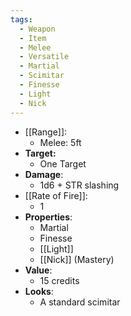 ```yaml
---
tags:
  - Weapon
  - Item
  - Melee
  - Versatile
  - Martial
  - Scimitar
  - Finesse
  - Light
  - Nick
---
```

- [[Range]]:
	- Melee: 5ft
- **Target:**
	- One Target
- **Damage**:
	- 1d6 + STR slashing
- [[Rate of Fire]]:
	- 1
- **Properties**:
	- Martial
	- Finesse
	- [[Light]]
	- [[Nick]] (Mastery)
- **Value**:
	- 15 credits
- **Looks**:
	- A standard scimitar